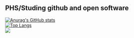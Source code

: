 ## PHS/Studing github and open software

[![Anurag's GitHub stats](https://github-readme-stats.vercel.app/api?username=moruraQ&show_icons=true&theme=radical&title_color=00FFFF&text_color=FFFFFF&icon_color=FFFF00)](https://github.com/anuraghazra/github-readme-stats)   
[![Top Langs](https://github-readme-stats.vercel.app/api/top-langs/?username=moruraQ&layout=compact&theme=vision-friendly-dark&title_color=00FFFF&text_color=FFFFFF)](https://github.com/anuraghazra/github-readme-stats)   
<a href="mailto:942park@gmail.com"><img src="https://img.shields.io/badge/Gmail-EA4335?style=for-the-badge&logo=Gmail&logoColor=white"></a>
